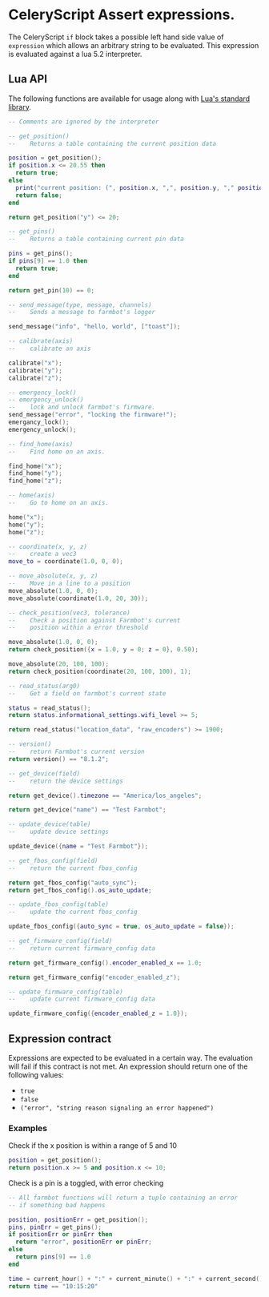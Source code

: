 # CeleryScript Assert expressions.

The CeleryScript `if` block takes a possible left hand side value of
`expression` which allows an arbitrary string to be evaluated. This 
expression is evaluated against a lua 5.2 interpreter. 

## Lua API
The following functions are available for usage along with [Lua's 
standard library](https://www.lua.org/manual/5.2/). 

```lua
-- Comments are ignored by the interpreter

-- get_position()
--    Returns a table containing the current position data

position = get_position();
if position.x <= 20.55 then
  return true;
else
  print("current position: (", position.x, ",", position.y, "," position.z, ")");
  return false;
end

return get_position("y") <= 20;

-- get_pins()
--    Returns a table containing current pin data

pins = get_pins();
if pins[9] == 1.0 then
  return true;
end

return get_pin(10) == 0;

-- send_message(type, message, channels)
--    Sends a message to farmbot's logger

send_message("info", "hello, world", ["toast"]);

-- calibrate(axis)
--    calibrate an axis

calibrate("x");
calibrate("y");
calibrate("z");

-- emergency_lock()
-- emergency_unlock()
--    lock and unlock farmbot's firmware.
send_message("error", "locking the firmware!");
emergancy_lock();
emergency_unlock();

-- find_home(axis)
--    Find home on an axis.

find_home("x");
find_home("y");
find_home("z");

-- home(axis)
--    Go to home on an axis.

home("x");
home("y");
home("z");

-- coordinate(x, y, z)
--    create a vec3
move_to = coordinate(1.0, 0, 0);

-- move_absolute(x, y, z)
--    Move in a line to a position
move_absolute(1.0, 0, 0);
move_absolute(coordinate(1.0, 20, 30));

-- check_position(vec3, tolerance)
--    Check a position against Farmbot's current
--    position within a error threshold

move_absolute(1.0, 0, 0);
return check_position({x = 1.0, y = 0; z = 0}, 0.50);

move_absolute(20, 100, 100);
return check_position(coordinate(20, 100, 100), 1);

-- read_status(arg0)
--    Get a field on farmbot's current state

status = read_status();
return status.informational_settings.wifi_level >= 5;

return read_status("location_data", "raw_encoders") >= 1900;

-- version()
--    return Farmbot's current version
return version() == "8.1.2";

-- get_device(field)
--    return the device settings

return get_device().timezone == "America/los_angeles";

return get_device("name") == "Test Farmbot";

-- update_device(table)
--    update device settings

update_device({name = "Test Farmbot"});

-- get_fbos_config(field)
--    return the current fbos_config

return get_fbos_config("auto_sync");
return get_fbos_config().os_auto_update;

-- update_fbos_config(table)
--    update the current fbos_config

update_fbos_config({auto_sync = true, os_auto_update = false});

-- get_firmware_config(field)
--    return current firmware_config data

return get_firmware_config().encoder_enabled_x == 1.0;

return get_firmware_config("encoder_enabled_z");

-- update_firmware_config(table)
--    update current firmware_config data

update_firmware_config({encoder_enabled_z = 1.0});
```

## Expression contract
Expressions are expected to be evaluated in a certain way. The evaluation will fail
if this contract is not met. An expression should return one of the following values:
* `true`
* `false`
* `("error", "string reason signaling an error happened")`

### Examples

Check if the x position is within a range of 5 and 10

```lua
position = get_position();
return position.x >= 5 and position.x <= 10;
```

Check is a pin is a toggled, with error checking

```lua
-- All farmbot functions will return a tuple containing an error
-- if something bad happens

position, positionErr = get_position();
pins, pinErr = get_pins();
if positionErr or pinErr then
  return "error", positionErr or pinErr;
else
  return pins[9] == 1.0
end
```

```lua
time = current_hour() + ":" + current_minute() + ":" + current_second();
return time == "10:15:20"
```